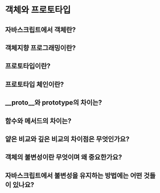 # 객체와 프로토타입

## 자바스크립트에서 객체란?

## 객체지향 프로그래밍이란?

## 프로토타입이란?

## 프로토타입 체인이란?

## __proto__와 prototype의 차이는?

## 함수와 메서드의 차이는? 

## 얕은 비교와 깊은 비교의 차이점은 무엇인가요?

## 객체의 불변성이란 무엇이며 왜 중요한가요?

## 자바스크립트에서 불변성을 유지하는 방법에는 어떤 것들이 있나요? 


